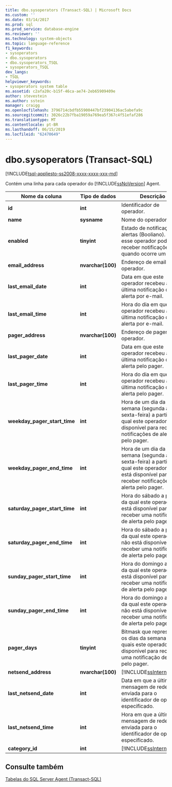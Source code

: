 ```yaml
---
title: dbo.sysoperators (Transact-SQL) | Microsoft Docs
ms.custom: ''
ms.date: 03/14/2017
ms.prod: sql
ms.prod_service: database-engine
ms.reviewer: ''
ms.technology: system-objects
ms.topic: language-reference
f1_keywords:
- sysoperators
- dbo.sysoperators
- dbo.sysoperators_TSQL
- sysoperators_TSQL
dev_langs:
- TSQL
helpviewer_keywords:
- sysoperators system table
ms.assetid: c2afa20c-b15f-46ca-ae74-2eb65909409e
author: stevestein
ms.author: sstein
manager: craigg
ms.openlocfilehash: 3796714cbdfb55900447bf23904136ac5abefa9c
ms.sourcegitcommit: 3026c22b7fba19059a769ea5f367c4f51efaf286
ms.translationtype: MT
ms.contentlocale: pt-BR
ms.lasthandoff: 06/15/2019
ms.locfileid: "62470649"
---
```

# <a name="dbosysoperators-transact-sql"></a>dbo.sysoperators (Transact-SQL)
[!INCLUDE[tsql-appliesto-ss2008-xxxx-xxxx-xxx-md](../../includes/tsql-appliesto-ss2008-xxxx-xxxx-xxx-md.md)]

  Contém uma linha para cada operador do [!INCLUDE[ssNoVersion](../../includes/ssnoversion-md.md)] Agent.  
  
|Nome da coluna|Tipo de dados|Descrição|  
|-----------------|---------------|-----------------|  
|**id**|**int**|Identificador de operador.|  
|**name**|**sysname**|Nome do operador.|  
|**enabled**|**tinyint**|Estado de notificações alertas (Booliano). Se **1**, esse operador pode receber notificações quando ocorre um alerta.|  
|**email_address**|**nvarchar(100)**|Endereço de email deste operador.|  
|**last_email_date**|**int**|Data em que este operador recebeu a última notificação de alerta por e-mail.|  
|**last_email_time**|**int**|Hora do dia em que este operador recebeu a última notificação de alerta por e-mail.|  
|**pager_address**|**nvarchar(100)**|Endereço de pager deste operador.|  
|**last_pager_date**|**int**|Data em que este operador recebeu a última notificação de alerta pelo pager.|  
|**last_pager_time**|**int**|Hora do dia em que este operador recebeu a última notificação de alerta pelo pager.|  
|**weekday_pager_start_time**|**int**|Hora de um dia da semana (segunda a sexta-feira) a partir da qual este operador está disponível para receber notificações de alerta pelo pager.|  
|**weekday_pager_end_time**|**int**|Hora de um dia da semana (segunda a sexta-feira) a partir da qual este operador não está disponível para receber notificações de alerta pelo pager.|  
|**saturday_pager_start_time**|**int**|Hora do sábado a partir da qual este operador está disponível para receber uma notificação de alerta pelo pager.|  
|**saturday_pager_end_time**|**int**|Hora do sábado a partir da qual este operador não está disponível para receber uma notificação de alerta pelo pager.|  
|**sunday_pager_start_time**|**int**|Hora do domingo a partir da qual este operador está disponível para receber uma notificação de alerta pelo pager.|  
|**sunday_pager_end_time**|**int**|Hora do domingo a partir da qual este operador não está disponível para receber uma notificação de alerta pelo pager.|  
|**pager_days**|**tinyint**|Bitmask que representa os dias da semana nos quais este operador está disponível para receber uma notificação de alerta pelo pager.|  
|**netsend_address**|**nvarchar(100)**|[!INCLUDE[ssInternalOnly](../../includes/ssinternalonly-md.md)]|  
|**last_netsend_date**|**int**|Data em que a última mensagem de rede foi enviada para o identificador de operador especificado.|  
|**last_netsend_time**|**int**|Hora em que a última mensagem de rede foi enviada para o identificador de operador especificado.|  
|**category_id**|**int**|[!INCLUDE[ssInternalOnly](../../includes/ssinternalonly-md.md)]|  
  
## <a name="see-also"></a>Consulte também  
 [Tabelas do SQL Server Agent &#40;Transact-SQL&#41;](../../relational-databases/system-tables/sql-server-agent-tables-transact-sql.md)  
  
  
